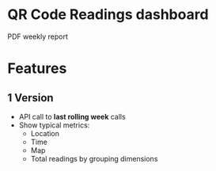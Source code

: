 # QR Code Readings dashboard
PDF weekly report

# Features

## 1 Version

- API call to **last rolling week** calls
- Show typical metrics:
  - Location
  - Time
  - Map
  - Total readings by grouping dimensions 
